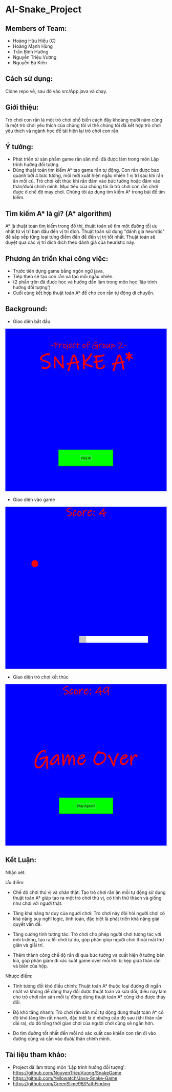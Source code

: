 # AI-Snake_Project
## Members of Team:
  + Hoàng Hữu Hiếu (C) 
  + Hoàng Mạnh Hùng
  + Trần Bỉnh Hướng
  + Nguyễn Triệu Vương
  + Nguyễn Bá Kiên
## Cách sử dụng:
Clone repo về, sau đó vào src/App.java và chạy.
## Giới thiệu:
Trò chơi con rắn là một trò chơi phổ biến cách đây khoảng mười năm cũng là một trò chơi yêu thích của chúng tôi vì thế chúng tôi đã kết hợp trò chơi yêu thích và ngành học để tái hiện lại trò chơi con rắn.

## Ý tưởng: 
- Phát triển từ sản phẩm game rắn săn mồi đã được làm trong môn Lập trình hướng đối tượng.
- Dùng thuật toán tìm kiếm A* tạo game rắn tự động. Con rắn được bao quanh bởi 4 bức tường, mồi mới xuất hiện ngẫu nhiên 1 vị trí sau khi rắn ăn mồi cũ. Trò chơi kết thúc khi rắn đâm vào bức tường hoặc đâm vào thân/đuôi chính mình. Mục tiêu của chúng tôi là trò chơi con rắn chơi được ở chế độ máy chơi. Chúng tôi áp dụng tìm kiếm A* trong bài để tìm kiếm.

## Tìm kiếm A* là gì? (A* algorithm)
A* là thuật toán tìm kiếm trong đồ thị, thuật toán sẽ tìm một đường tối ưu nhất từ vị trí ban đầu đến vị trí đích. Thuật toán sử dụng "đánh giá heurstic" để sắp xếp từng loại từng điểm đến để đến vị trị tốt nhất. Thuật toán sẽ duyệt qua các vị trí đích đích theo đánh giá của heuristic này.

## Phương án triển khai công việc:
  + Trước tiên dựng game bằng ngôn ngữ java, 
  + Tiếp theo sẽ tạo con rắn và tạo mỗi ngẫu nhiên. 
  + (2 phần trên đã được học và hướng dẫn làm trong môn học 'lập trình hướng đối tượng')
  + Cuối cùng kết hợp thuật toán A* để cho con rắn tự động di chuyển.
  




## Background:
  + Giao diện bắt đầu
  
![Giao diện bắt đầu](images/background_start.png)
  + Giao diện vào game
  
![Giao diện vào game](images/background_playgame.png)
  + Giao diện trò chơi kết thúc
  
![Giao diện trò chơi kết thúc](images/background_gameover.png)


## Kết Luận: 
Nhận xét: 
 
  
Ưu điểm: 
  
 - Chế độ chơi thú vị và chân thật: Tạo trò chơi rắn ăn mồi tự động sử dụng thuật toán A* giúp tạo ra một trò chơi thú vị, có tính thử thách và giống như chơi với người thật.
  
- Tăng khả năng tư duy của người chơi: Trò chơi này đòi hỏi người chơi có khả năng suy nghĩ logic, tính toán, đặc biệt là phát triển khả năng giải quyết vấn đề.
          
 - Tăng cường tính tương tác: Trò chơi cho phép người chơi tương tác với môi trường, tạo ra lối chơi tự do, góp phần giúp người chơi thoải mái thư giãn và giải trí.
            
 - Thêm thành công chế độ rắn đi qua bức tường và xuất hiện ở tường bên kia, góp phần giảm đi xác suất game over mỗi khi bị kẹp giữa thân rắn và biên của hộp.
            
Nhược điểm: 

- Tính tương đối khó điều chỉnh: Thuật toán A* thuộc loại đường đi ngắn nhất và không dễ dàng thay đổi được thuật toán và sửa đổi, điều này làm cho trò chơi rắn săn mồi tự động dùng thuật toán A* cũng khó được thay đổi. 

- Độ khó tăng nhanh: Trò chơi rắn săn mồi tự động dùng thuật toán A* có độ khó tăng lên rất nhanh, đặc biệt là ở những cấp độ sau (khi thân rắn dài ra), do đó tổng thời gian chơi của người chơi cũng sẽ ngắn hơn.
 
- Do tìm đường tốt nhất đến mồi nó xác xuất cao khiến con rắn đi vào đường cùng và cắn vào đuôi/ thân chính mình.

## Tài liệu tham khảo:
  + Project đã làm trong môn 'Lập trình hướng đối tượng': https://github.com/NguyenTrieuVuong/SnakeGame
  + https://github.com/Yellowatch/Java-Snake-Game
  + https://github.com/GreenSlime96/PathFinding
